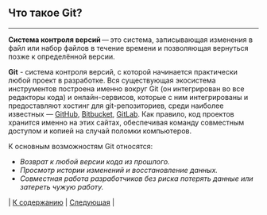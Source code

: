 ## Что такое Git?
---

**Система контроля версий** — это система, записывающая изменения в файл или набор файлов в течение времени и позволяющая вернуться позже к определённой версии. 

**Git** - cистема контроля версий, с которой начинается практически любой проект в разработке. Вся существующая экосистема инструментов построена именно вокруг Git (он интегрирован во все редакторы кода) и онлайн-сервисов, которые с ним интегрированы и предоставляют хостинг для git-репозиториев, среди наиболее известных — [GitHub](https://github.com), [Bitbucket](https://bitbucket.org/), [GitLab](https://gitlab.com). Как правило, код проектов хранится именно на этих сайтах, обеспечивая команду совместным доступом и копией на случай поломки компьютеров.

К основным возможностям Git относятся:

+ *Возврат к любой версии кода из прошлого.*
+ *Просмотр истории изменений и восстановление данных.*
+ *Совместная работа разработчиков без риска потерять данные или затереть чужую работу.*

| [К содержанию](./readme.md) | [Следующая](./history.md) |